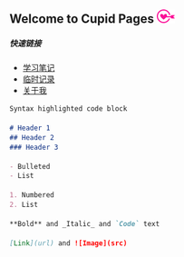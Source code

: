 ## Welcome to Cupid Pages    ![cupid](icons/cupid_32.png)  


##### 快速链接
* [学习笔记](introduction/studyCatalogList.md)
* [临时记录](introduction/temporaryRecord.md)
* [关于我](introduction/aboutMe.md)  

```markdown
Syntax highlighted code block

# Header 1
## Header 2
### Header 3

- Bulleted
- List

1. Numbered
2. List

**Bold** and _Italic_ and `Code` text

[Link](url) and ![Image](src)
```
